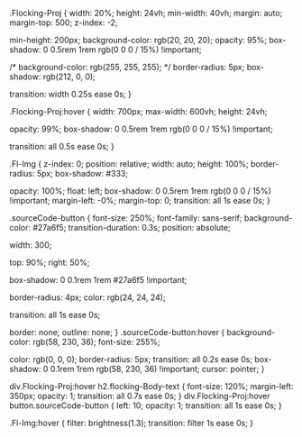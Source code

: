
.Flocking-Proj {
  width: 20%;
  height: 24vh;
  min-width: 40vh;
  margin: auto;
  margin-top: 500;
  z-index: -2;

  min-height: 200px;
  background-color: rgb(20, 20, 20);
  opacity: 95%;
  box-shadow: 0 0.5rem 1rem rgb(0 0 0 / 15%) !important;

  /* background-color: rgb(255, 255, 255); */
  border-radius: 5px;
  box-shadow: rgb(212, 0, 0);

  transition: width 0.25s ease 0s;
}

.Flocking-Proj:hover {
  width: 700px;
  max-width: 600vh;
  height: 24vh;

  opacity: 99%;
  box-shadow: 0 0.5rem 1rem rgb(0 0 0 / 15%) !important;

  transition: all 0.5s ease 0s;
}

.Fl-Img {
  z-index: 0;
  position: relative;
  width: auto;
  height: 100%;
  border-radius: 5px;
  box-shadow: #333;

  opacity: 100%;
  float: left;
  box-shadow: 0 0.5rem 1rem rgb(0 0 0 / 15%) !important;
  margin-left: -0%;
  margin-top: 0;
  transition: all 1s ease 0s;
}

.sourceCode-button {
  font-size: 250%;
  font-family: sans-serif;
  background-color: #27a6f5;
  transition-duration: 0.3s;
  position: absolute;

  width: 300;

  top: 90%;
  right: 50%;

  box-shadow: 0 0.1rem 1rem #27a6f5 !important;

  border-radius: 4px;
  color: rgb(24, 24, 24);

  transition: all 1s ease 0s;

  border: none;
  outline: none;
}
.sourceCode-button:hover {
  background-color: rgb(58, 230, 36);
  font-size: 255%;

  color: rgb(0, 0, 0);
  border-radius: 5px;
  transition: all 0.2s ease 0s;
  box-shadow: 0 0.1rem 1rem rgb(58, 230, 36) !important;
  cursor: pointer;
}

div.Flocking-Proj:hover h2.flocking-Body-text {
  font-size: 120%;
  margin-left: 350px;
  opacity: 1;
  transition: all 0.7s ease 0s;
}
div.Flocking-Proj:hover button.sourceCode-button {
  left: 10;
  opacity: 1;
  transition: all 1s ease 0s;
}

.Fl-Img:hover {
  filter: brightness(1.3);
  transition: filter 1s ease 0s;
}